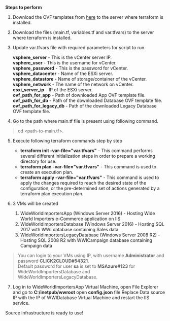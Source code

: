 **Steps to perform**
1. Download the OVF templates from [here](https://click2cloud.sharepoint.com/:f:/s/Migration-Studio/EkeClFdp5ypDr3DImTxKJvEBuOWdlRHbns_aGnBeJAHA1A?e=EkaMWa) to the server where terraform is installed.

2. Download the files (main.tf, variables.tf and var.tfvars) to the server where terraform is installed.

3. Update var.tfvars file with required parameters for script to run.

    **vsphere_server** - This is the vCenter server IP.  
    **vsphere_user** - This is the username for vCenter.  
    **vsphere_password** - This is the password for vCenter.  
    **vsphere_datacenter** - Name of the ESXi server.  
    **vsphere_datastore** - Name of storage/container of the vCenter.  
    **vsphere_network** - The name of the network on vCenter.  
    **esxi_server_ip** - IP of the ESXi server.  
    **ovf_path_for_app** - Path of downloaded App OVF template file.  
    **ovf_path_for_db** - Path of the downloaded Database OVF template file.  
    **ovf_path_for_legacy_db** - Path of the downloaded Legacy Database OVF template file.  

4. Go to the path where main.tf file is present using following command.
> cd <path-to-main.tf>.

5. Execute following terraform commands step by step
    * **terraform init -var-file="var.tfvars"** - This command performs several different initialization steps in order to prepare a working directory for use.
    * **terraform plan -var-file="var.tfvars"** - This command is used to create an execution plan. 
    * **terraform apply -var-file="var.tfvars"** - This command is used to apply the changes required to reach the desired state of the configuration, or the pre-determined set of actions generated by a terraform plan execution plan.

6. 3 VMs will be created
    1. WideWorldImportersApp (Windows Server 2016) - Hosting Wide World Importers e-Commerce application on IIS
    2. WideWorldImportersDatabase (Windows Server 2016) - Hosting SQL 2017 with WWI database containing Sales data
    3. WideWorldImportersLegacyDatabase (Windows Server 2008 R2) - Hosting SQL 2008 R2 with WWICampaign database containing Campaign data
    
> You can login to your VMs using IP, with username **Administrator** and password **CLICK2CLOUD#54321**.  
> Default password for user **sa** is set to **MSAzure#123** for WideWorldImportersDatabase and WideWorldImportersLegacyDatabase.
    
7. Log in to WideWorldImportersApp Virtual Machine, open File Explorer and go to **C:/inetpub/wwroot** open **config.json** file
Replace Data source IP with the IP of WWIDatabase Virtual Machine and restart the IIS service.

Source infrastructure is ready to use!
